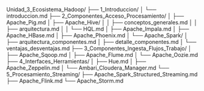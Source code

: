 Unidad_3_Ecosistema_Hadoop/
├── 1_Introduccion/
│   └── introduccion.md
├── 2_Componentes_Acceso_Procesamiento/
│   ├── Apache_Pig.md
│   ├── Apache_Hive/
│   │   ├── conceptos_generales.md
│   │   ├── arquitectura.md
│   │   └── HQL.md
│   ├── Apache_Impala.md
│   ├── Apache_HBase.md
│   ├── Apache_Phoenix.md
│   └── Apache_Spark/
│       ├── arquitectura_componentes.md
│       ├── detalle_componentes.md
│       └── ventajas_desventajas.md
├── 3_Componentes_Ingesta_Flujos_Trabajo/
│   ├── Apache_Sqoop.md
│   ├── Apache_Flume.md
│   └── Apache_Oozie.md
├── 4_Interfaces_Herramientas/
│   ├── Hue.md
│   ├── Apache_Zeppelin.md
│   └── Ambari_Cloudera_Manager.md
└── 5_Procesamiento_Streaming/
    ├── Apache_Spark_Structured_Streaming.md
    ├── Apache_Flink.md
    └── Apache_Storm.md